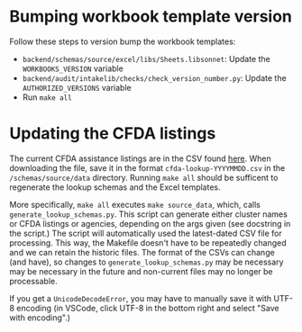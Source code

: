 # Bumping workbook template version

Follow these steps to version bump the workbook templates:
- `backend/schemas/source/excel/libs/Sheets.libsonnet`: Update the `WORKBOOKS_VERSION` variable
- `backend/audit/intakelib/checks/check_version_number.py`: Update the `AUTHORIZED_VERSIONS` variable
- Run `make all`

# Updating the CFDA listings

The current CFDA assistance listings are in the CSV found [here](https://sam.gov/data-services/Assistance%20Listings/datagov?privacy=Public). When downloading the file, save it in the format `cfda-lookup-YYYYMMDD.csv` in the `/schemas/source/data` directory. Running `make all` should be sufficent to regenerate the lookup schemas and the Excel templates.

More specifically, `make all` executes `make source_data`, which, calls `generate_lookup_schemas.py`. This script can generate either cluster names or CFDA listings or agencies, depending on the args given (see docstring in the script.) The script will automatically used the latest-dated CSV file for processing. This way, the Makefile doesn't have to be repeatedly changed and we can retain the historic files. The format of the CSVs can change (and have), so changes to `generate_lookup_schemas.py` may be necessary may be necessary in the future and non-current files may no longer be processable.

If you get a `UnicodeDecodeError`, you may have to manually save it with UTF-8 encoding (in VSCode, click UTF-8 in the bottom right and select "Save with encoding".)
